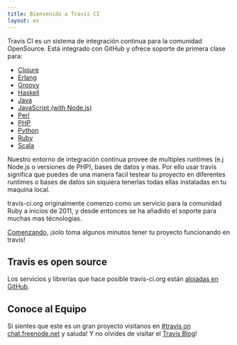 ```yaml
---
title: Bienvenido a Travis CI
layout: es
---
```


Travis CI es un sistema de integración continua para la comunidad OpenSource. Está integrado con GitHub y ofrece soporte de primera clase para:

* [Clojure](/docs/user/languages/clojure)
* [Erlang](/docs/user/languages/erlang)
* [Groovy](/docs/user/languages/groovy)
* [Haskell](/docs/user/languages/haskell)
* [Java](/docs/user/languages/java)
* [JavaScript (with Node.js)](/docs/user/languages/javascript-with-nodejs)
* [Perl](/docs/user/languages/perl)
* [PHP](/docs/user/languages/php)
* [Python](/docs/user/languages/python)
* [Ruby](/docs/user/languages/ruby)
* [Scala](/docs/user/languages/scala)


Nuestro entorno de integración continua provee de multiples runtimes (e.j Node.js o versiones de PHP), bases de datos y mas. Por ello usar travis significa que puedes de una manera facil testear tu proyecto en diferentes runtimes o bases de datos sin siquiera tenerlas todas ellas instaladas en tu maquina local.

travis-ci.org originalmente comenzo como un servicio para la comunidad Ruby a inicios de 2011, y desde entonces se ha añadido el soporte para muchas mas técnologias.

[Comenzando](/docs/user/getting-started/), ¡solo toma algunos minutos tener tu proyecto funcionando en travis!

## Travis es open source

Los servicios y librerías que hace posible travis-ci.org están [alojadas en GitHub](https://github.com/travis-ci).

## Conoce al Equipo

Si sientes que este es un gran proyecto visitanos en [#travis on chat.freenode.net](irc://chat.freenode.net/%23travis) y saluda! Y no olvides de visitar el  [Travis Blog](/blog/)!
